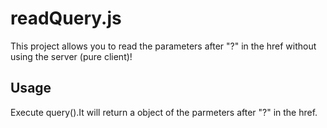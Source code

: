 # readQuery.js
This project allows you to read the parameters after "?" in the href without using the server (pure client)!
## Usage 
Execute query().It will return a object of the parmeters after "?" in the href.

